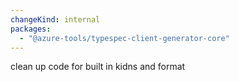 ```yaml
---
changeKind: internal
packages:
  - "@azure-tools/typespec-client-generator-core"
---
```


clean up code for built in kidns and format